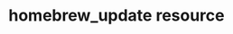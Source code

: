 ---
resource_reference: true
properties_shortcode:
resources_common_guards: true
resources_common_notification: true
resources_common_properties: true
title: homebrew_update resource
resource: homebrew_update
aliases:
- "/resource_homebrew_update.html"
menu:
  infra:
    title: homebrew_update
    identifier: chef_infra/cookbook_reference/resources/homebrew_update homebrew_update
    parent: chef_infra/cookbook_reference/resources
resource_description_list:
- markdown: Use the **homebrew_update** resource to manage Homebrew repository updates
    on macOS.
resource_new_in: '16.2'
syntax_full_code_block: |-
  homebrew_update 'name' do
    frequency      Integer # default value: 86400
    action         Symbol # defaults to :periodic if not specified
  end
syntax_properties_list:
syntax_full_properties_list:
- "`homebrew_update` is the resource."
- "`name` is the name given to the resource block."
- "`action` identifies which steps Chef Infra Client will take to bring the node into
  the desired state."
- "`frequency` is the property available to this resource."
actions_list:
  :nothing:
    shortcode: resources_common_actions_nothing.md
  :periodic:
    markdown:
  :update:
    markdown:
properties_list:
- property: frequency
  ruby_type: Integer
  required: false
  default_value: '86400'
  description_list:
  - markdown: Determines how frequently (in seconds) Homebrew updates are made. Use
      this property when the `:periodic` action is specified.
examples: |
  **Update the homebrew repository data at a specified interval**:
  ```ruby
  homebrew_update 'all platforms' do
    frequency 86400
    action :periodic
  end
  ```
  **Update the Homebrew repository at the start of a Chef Infra Client run**:
  ```ruby
  homebrew_update 'update'
  ```
---